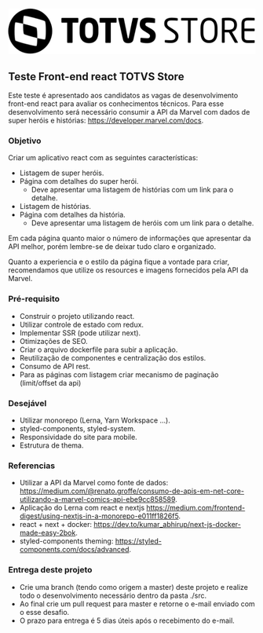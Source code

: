 ![](images/logo.svg)

## Teste Front-end react TOTVS Store

Este teste é apresentado aos candidatos as vagas de desenvolvimento front-end react para avaliar os conhecimentos técnicos.
Para esse desenvolvimento será necessário consumir a API da Marvel com dados de super heróis e histórias: https://developer.marvel.com/docs.

### Objetivo

Criar um aplicativo react com as seguintes características:
 - Listagem de super heróis.
 - Página com detalhes do super herói.
   - Deve apresentar uma listagem de histórias com um link para o detalhe.
 - Listagem de histórias.
 - Página com detalhes da história.
   - Deve apresentar uma listagem de heróis com um link para o detalhe.

Em cada página quanto maior o número de informações que apresentar da API melhor, porém lembre-se de deixar tudo claro e organizado.

Quanto a experiencia e o estilo da página fique a vontade para criar, recomendamos que utilize os resources e imagens fornecidos pela API da Marvel.

### Pré-requisito

 - Construir o projeto utilizando react.
 - Utilizar controle de estado com redux.
 - Implementar SSR (pode utilizar next).
 - Otimizações de SEO.
 - Criar o arquivo dockerfile para subir a aplicação.
 - Reutilização de componentes e centralização dos estilos.
 - Consumo de API rest.
 - Para as páginas com listagem criar mecanismo de paginação (limit/offset da api)

### Desejável

 - Utilizar monorepo (Lerna, Yarn Workspace ...).
 - styled-components, styled-system.
 - Responsividade do site para mobile.
 - Estrutura de thema.

### Referencias

 - Utilizar a API da Marvel como fonte de dados: https://medium.com/@renato.groffe/consumo-de-apis-em-net-core-utilizando-a-marvel-comics-api-ebe9cc858589.
 - Aplicação do Lerna com react e nextjs https://medium.com/frontend-digest/using-nextjs-in-a-monorepo-e011ff1826f5.
 - react + next + docker: https://dev.to/kumar_abhirup/next-js-docker-made-easy-2bok.
 - styled-components theming: https://styled-components.com/docs/advanced.

### Entrega deste projeto
 - Crie uma branch (tendo como origem a master) deste projeto e realize todo o desenvolvimento necessário dentro da pasta ./src.
 - Ao final crie um pull request para master e retorne o e-mail enviado com o esse desafio.
 - O prazo para entrega é 5 dias úteis após o recebimento do e-mail.
